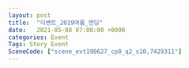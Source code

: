 ```yaml
---
layout: post
title:  "이벤트_2019여름_엔딩"
date:   2021-05-08 07:00:00 +0000
categories: Event
Tags: Story Event
SceneCode: ["scene_evt190627_cp0_q2_s10,7429311"]
---
```

